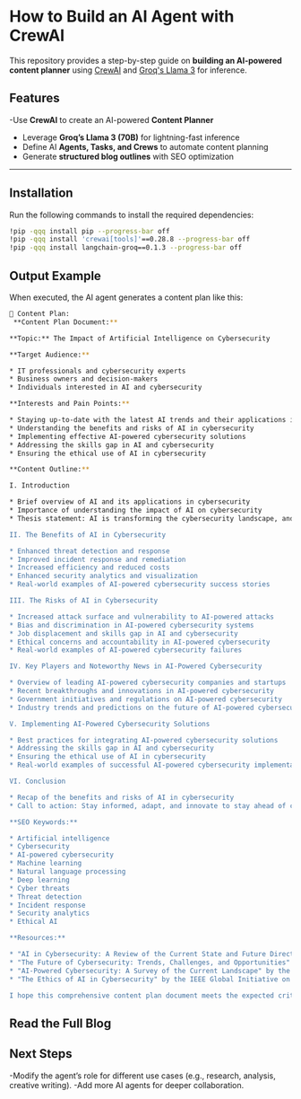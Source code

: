 # How to Build an AI Agent with CrewAI

This repository provides a step-by-step guide on **building an AI-powered content planner** using [CrewAI](https://github.com/crewAI/crewai) and [Groq's Llama 3](https://groq.com/) for inference.  

## **Features**
-Use **CrewAI** to create an AI-powered **Content Planner**  
- Leverage **Groq’s Llama 3 (70B)** for lightning-fast inference  
- Define AI **Agents, Tasks, and Crews** to automate content planning  
- Generate **structured blog outlines** with SEO optimization  

---

## **Installation**

Run the following commands to install the required dependencies:  

```bash
!pip -qqq install pip --progress-bar off
!pip -qqq install 'crewai[tools]'==0.28.8 --progress-bar off
!pip -qqq install langchain-groq==0.1.3 --progress-bar off
```

## **Output Example**
When executed, the AI agent generates a content plan like this:
```bash
📌 Content Plan:
 **Content Plan Document:**

**Topic:** The Impact of Artificial Intelligence on Cybersecurity

**Target Audience:**

* IT professionals and cybersecurity experts
* Business owners and decision-makers
* Individuals interested in AI and cybersecurity

**Interests and Pain Points:**

* Staying up-to-date with the latest AI trends and their applications in cybersecurity
* Understanding the benefits and risks of AI in cybersecurity
* Implementing effective AI-powered cybersecurity solutions
* Addressing the skills gap in AI and cybersecurity
* Ensuring the ethical use of AI in cybersecurity

**Content Outline:**

I. Introduction

* Brief overview of AI and its applications in cybersecurity
* Importance of understanding the impact of AI on cybersecurity
* Thesis statement: AI is transforming the cybersecurity landscape, and it's essential to understand its benefits and risks to stay ahead of cyber threats.

II. The Benefits of AI in Cybersecurity

* Enhanced threat detection and response
* Improved incident response and remediation
* Increased efficiency and reduced costs
* Enhanced security analytics and visualization
* Real-world examples of AI-powered cybersecurity success stories

III. The Risks of AI in Cybersecurity

* Increased attack surface and vulnerability to AI-powered attacks
* Bias and discrimination in AI-powered cybersecurity systems
* Job displacement and skills gap in AI and cybersecurity
* Ethical concerns and accountability in AI-powered cybersecurity
* Real-world examples of AI-powered cybersecurity failures

IV. Key Players and Noteworthy News in AI-Powered Cybersecurity

* Overview of leading AI-powered cybersecurity companies and startups
* Recent breakthroughs and innovations in AI-powered cybersecurity
* Government initiatives and regulations on AI-powered cybersecurity
* Industry trends and predictions on the future of AI-powered cybersecurity

V. Implementing AI-Powered Cybersecurity Solutions

* Best practices for integrating AI-powered cybersecurity solutions
* Addressing the skills gap in AI and cybersecurity
* Ensuring the ethical use of AI in cybersecurity
* Real-world examples of successful AI-powered cybersecurity implementations

VI. Conclusion

* Recap of the benefits and risks of AI in cybersecurity
* Call to action: Stay informed, adapt, and innovate to stay ahead of cyber threats in the AI-powered cybersecurity landscape

**SEO Keywords:**

* Artificial intelligence
* Cybersecurity
* AI-powered cybersecurity
* Machine learning
* Natural language processing
* Deep learning
* Cyber threats
* Threat detection
* Incident response
* Security analytics
* Ethical AI

**Resources:**

* "AI in Cybersecurity: A Review of the Current State and Future Directions" by the IEEE Computer Society
* "The Future of Cybersecurity: Trends, Challenges, and Opportunities" by the Cybersecurity and Infrastructure Security Agency (CISA)
* "AI-Powered Cybersecurity: A Survey of the Current Landscape" by the SANS Institute
* "The Ethics of AI in Cybersecurity" by the IEEE Global Initiative on Ethics of Autonomous and Intelligent Systems

I hope this comprehensive content plan document meets the expected criteria and provides a solid foundation for the Content Writer to create an engaging and informative article on the impact of artificial intelligence on cybersecurity.
```
## Read the Full Blog


## Next Steps
-Modify the agent’s role for different use cases (e.g., research, analysis, creative writing).
-Add more AI agents for deeper collaboration.
